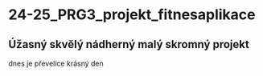 # 24-25_PRG3_projekt_fitnesaplikace
## Úžasný skvělý nádherný malý skromný projekt
dnes je převelice krásný den

